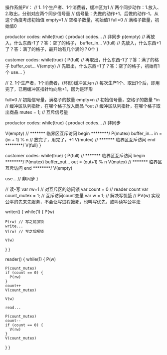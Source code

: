 操作系统PV：
// 1. 1个生产者、1个消费者，缓冲区为1
// 两个同步动作：1.放入、2.取出，分别对应两个同步信号量
// 信号量：先做的动作+1，后做的动作-1，从这个角度考虑初始值
empty=1 // 空格子数量，初始值1
full=0 // 满格子数量，初始值0

productor codes:
while(true) {
  product codes... // 非同步
  p(empty) // 再放入，什么东西-1了？答：空了的格子，
  buffer_in...
  V(full) // 先放入，什么东西+1了？答：满了的格子，最开始有几个满的？0个
}

customer codes:
while(true) {
  P(full) // 再取出，什么东西-1了？答：满了的格子
  buffer_out...
  V(empty) // 先取出，什么东西+1了？答：空了的格子，初始有1个
  use...
}

// 2. 1个生产者，1个消费者，(环形)缓冲区为n
// 每次生产1个、取出1个后，即用完了，已用缓冲区指针均向后+1，因为是环形

full=0 // 初始信号量，满格子的数量
empty=n // 初始信号量，空格子的数量
*in // 缓冲区队列指针，在哪个格子放入商品
*out // 缓冲区队列指针，在哪个格子取出商品
mutex = 1; // 互斥信号量

productor codes:
while(true) {
  product codes... // 非同步

  V(empty)
  // ******* 临界区互斥访问 begin ********/
  P(mutex)
  buffer_in...
  in = (in + 1) % n // 放完了，用完了，+1
  V(mutex)
  // ******* 临界区互斥访问 end ********/
  V(full)
}

customer codes:
while(true) {
  P(full)
  // ******* 临界区互斥访问 begin ********/
  P(mutex)
  buffer_out...
  out = (out+1) % n
  V(mutex)
  // ******* 临界区互斥访问 end ********/
  V(empty)

  use... // 非同步
}




// 读-写
var rw=1 // 对互斥区的访问锁
var count = 0 // reader count
var count_mutex = 1; // 互斥访问count变量
var w = 1; // 解决写饥饿
// PV(w) 实现公平的先来先服务，不会让写进程饿死，也叫写优先，或叫读写公平法

writer() {
  while(1) {
    P(w)

    P(rw) // 写之前加锁
    write...
    V(rw) // 写之后解锁

    V(w)
  }
}

reader() {
  while(1) {
    P(w)

    P(count_mutex)
    if (count == 0) {
      P(rw)
    }
    count++
    V(count_mutex)

    V(w)

    read...

    P(count_mutex)
    count--
    if (count == 0) {
      V(rw)
    }
    V(count_mutex)

  }
}

